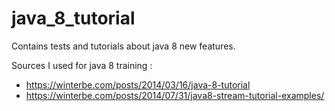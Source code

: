 # java_8_tutorial
Contains tests and tutorials about java 8 new features.

Sources I used for java 8 training :
- https://winterbe.com/posts/2014/03/16/java-8-tutorial
- https://winterbe.com/posts/2014/07/31/java8-stream-tutorial-examples/
